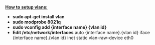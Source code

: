 <b><u>How to setup vlans:</u></b><br>
<ul>
<li><b>sudo apt-get install vlan</b></li>
<li><b>sudo modprobe 8021q</b></li>
<li><b>sudo vconfig add {interface name} {vlan id}</b></li>
<li><b>Edit /etc/network/interfaces</b>
auto {interface name}.{vlan id}
iface {interface name}.{vlan id} inet static
vlan-raw-device eth0</li>
</ul>


